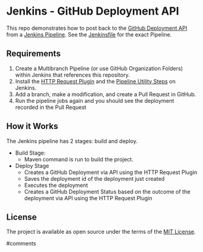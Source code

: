 # Jenkins - GitHub Deployment API

This repo demonstrates how to post back to the [GitHub Deployment API](https://developer.github.com/v3/repos/deployments/) from a [Jenkins Pipeline](https://jenkins.io/doc/book/pipeline/). See the [Jenkinsfile](Jenkinsfile) for the exact Pipeline.

## Requirements

1. Create a Multibranch Pipeline (or use GitHub Organization Folders) within Jenkins that references this repository.
2. Install the [HTTP Request Plugin](https://plugins.jenkins.io/http_request) and the [Pipeline Utility Steps](https://plugins.jenkins.io/pipeline-utility-steps) on Jenkins.
3. Add a branch, make a modification, and create a Pull Request in GitHub.
4. Run the pipeline jobs again and you should see the deployment recorded in the Pull Request

## How it Works

The Jenkins pipeline has 2 stages: build and deploy.
  * Build Stage:
    * Maven command is run to build the project.
  * Deploy Stage
    * Creates a GitHub Deployment via API using the HTTP Request Plugin
    * Saves the deployment id of the deployment just created
    * Executes the deployment
    * Creates a GitHub Deployment Status based on the outcome of the deployment via API using the HTTP Request Plugin

## License

The project is available as open source under the terms of the [MIT License](http://opensource.org/licenses/MIT).

#comments
